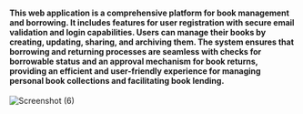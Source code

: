 #### This web application is a comprehensive platform for book management and borrowing. It includes features for user registration with secure email validation and login capabilities. Users can manage their books by creating, updating, sharing, and archiving them. The system ensures that borrowing and returning processes are seamless with checks for borrowable status and an approval mechanism for book returns, providing an efficient and user-friendly experience for managing personal book collections and facilitating book lending.

![Screenshot (6)](https://github.com/user-attachments/assets/5c161b54-b06d-452d-85ae-d761eeb981f4)
